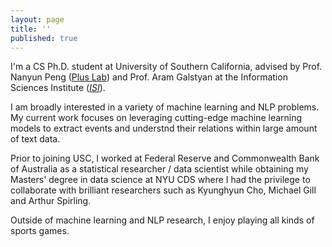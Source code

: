 ```yaml
---
layout: page
title: ''
published: true
---
```


I'm a CS Ph.D. student at University of Southern California, advised by Prof. Nanyun Peng ([Plus Lab](https://vnpeng.net/)) and Prof. Aram Galstyan at the Information Sciences Institute (_[ISI](https://www.isi.edu/people/galstyan/about)_).

I am broadly interested in a variety of machine learning and NLP problems. My current work focuses on leveraging cutting-edge machine learning models to extract events and understnd their relations within large amount of text data.

Prior to joining USC, I worked at Federal Reserve and Commonwealth Bank of Australia as a statistical researcher / data scientist while obtaining my Masters' degree in data science at NYU CDS where I had the privilege to collaborate with brilliant researchers such as Kyunghyun Cho, Michael Gill and Arthur Spirling.

Outside of machine learning and NLP research, I enjoy playing all kinds of sports games.
